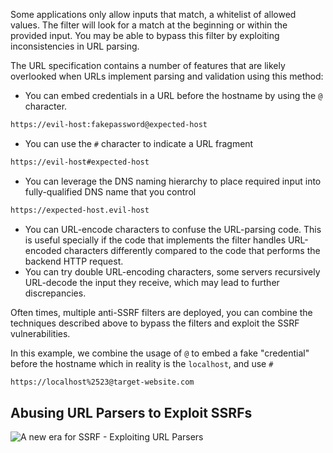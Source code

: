 Some applications only allow inputs that match, a whitelist of allowed values. The filter will look for a match at the beginning or within the provided input. You may be able to bypass this filter by exploiting inconsistencies in URL parsing.

The URL specification contains a number of features that are likely overlooked when URLs implement parsing and validation using this method:
- You can embed credentials in a URL before the hostname by using the `@` character.
```txt
https://evil-host:fakepassword@expected-host
```
- You can use the `#` character to indicate a URL fragment
```txt
https://evil-host#expected-host
```
- You can leverage the DNS naming hierarchy to place required input into fully-qualified DNS name that you control
```txt
https://expected-host.evil-host
```
- You can URL-encode characters to confuse the URL-parsing code. This is useful specially if the code that implements the filter handles URL-encoded characters differently compared to the code that performs the backend HTTP request.
- You can try double URL-encoding characters, some servers recursively URL-decode the input they receive, which may lead to further discrepancies.

Often times, multiple anti-SSRF filters are deployed, you can combine the techniques described above to bypass the filters and exploit the SSRF vulnerabilities.

In this example, we combine the usage of `@` to embed a fake "credential" before the hostname which in reality is the `localhost`, and use `#`
```txt
https://localhost%2523@target-website.com
```
## Abusing URL Parsers to Exploit SSRFs
![A new era for SSRF - Exploiting URL Parsers](https://www.youtube.com/watch?v=D1S-G8rJrEk)